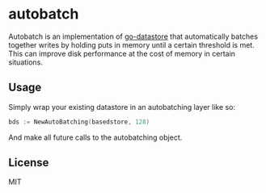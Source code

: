 # autobatch

Autobatch is an implementation of
[go-datastore](https://github.com/daotl/go-datastore) that automatically batches
together writes by holding puts in memory until a certain threshold is met.
This can improve disk performance at the cost of memory in certain situations.

## Usage

Simply wrap your existing datastore in an autobatching layer like so:

```go
bds := NewAutoBatching(basedstore, 128)
```

And make all future calls to the autobatching object.

## License
MIT
